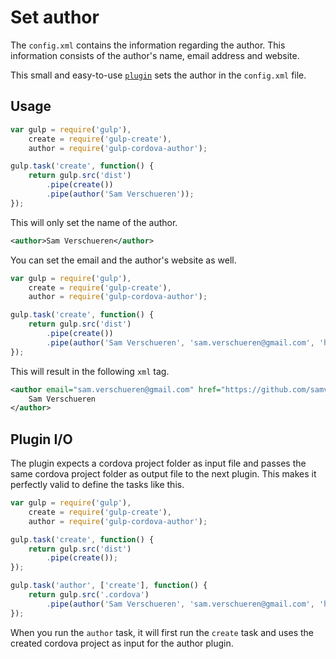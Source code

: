 # Set author

The `config.xml` contains the information regarding the author. This information consists of the author's name, email address and
website.

This small and easy-to-use [`plugin`](https://github.com/SamVerschueren/gulp-cordova-author) sets the author in the `config.xml` file.

## Usage

```JavaScript
var gulp = require('gulp'),
    create = require('gulp-create'),
    author = require('gulp-cordova-author');

gulp.task('create', function() {
    return gulp.src('dist')
        .pipe(create())
        .pipe(author('Sam Verschueren'));
});
```

This will only set the name of the author.

```xml
<author>Sam Verschueren</author>
```

You can set the email and the author's website as well.

```JavaScript
var gulp = require('gulp'),
    create = require('gulp-create'),
    author = require('gulp-cordova-author');

gulp.task('create', function() {
    return gulp.src('dist')
        .pipe(create())
        .pipe(author('Sam Verschueren', 'sam.verschueren@gmail.com', 'https://github.com/samverschueren'));
});
```

This will result in the following `xml` tag.

```xml
<author email="sam.verschueren@gmail.com" href="https://github.com/samverschueren">
	Sam Verschueren
</author>
```

## Plugin I/O

The plugin expects a cordova project folder as input file and passes the same cordova project folder as output file to the next
plugin. This makes it perfectly valid to define the tasks like this.

```JavaScript
var gulp = require('gulp'),
    create = require('gulp-create'),
    author = require('gulp-cordova-author');

gulp.task('create', function() {
    return gulp.src('dist')
        .pipe(create());
});

gulp.task('author', ['create'], function() {
    return gulp.src('.cordova')
        .pipe(author('Sam Verschueren', 'sam.verschueren@gmail.com', 'https://github.com/samverschueren'));
});
```

When you run the `author` task, it will first run the `create` task and uses the created cordova project as input for the
author plugin.
